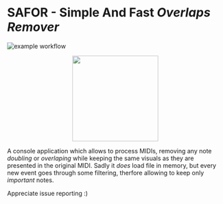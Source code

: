 # SAFOR - **Simple And Fast** ***Overlaps Remover***   

![example workflow](https://github.com/DixelU/SAFOR/actions/workflows/main.yml/badge.svg)

<p align="center">
<img src="https://user-images.githubusercontent.com/26818917/145869604-80f60168-6c98-44b9-9fe0-4eab5597d748.png" data-canonical-src="https://user-images.githubusercontent.com/26818917/145869604-80f60168-6c98-44b9-9fe0-4eab5597d748.png" width="200" height="200" />
</p>

A console application which allows to process MIDIs, removing any note *doubling* or *overlaping* while keeping the same visuals as they are presented in the original MIDI.
Sadly it *does* load file in memory, but every new event goes through some filtering, therfore allowing to keep only *important* notes.

Appreciate issue reporting :)
